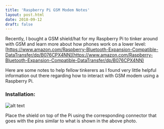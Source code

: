 ```yaml
---
title: 'Raspberry Pi GSM Modem Notes'
layout: post.html
date: 2018-09-12
draft: false
---
```



Recently, I bought a GSM shield/hat for my Raspberry Pi to tinker around with GSM and learn more about how phones work on a lower level: [https://www.amazon.com/Raspberry-Bluetooth-Expansion-Compatible-DataTransfer/dp/B076CPX4NN](https://www.amazon.com/Raspberry-Bluetooth-Expansion-Compatible-DataTransfer/dp/B076CPX4NN)



Here are some notes to help fellow tinkerers as I found very little helpful information out there regarding how to interact with GSM modem using a Raspberry Pi.



### Installation: 


![alt text](https://the-empire.systems/images/raspberry-pi-gsm.jpg "Raspberry Pi GSM module")


Place the shield on top of the Pi using the corresponding connector that goes with the pins similar to what is shown in the above photo.
